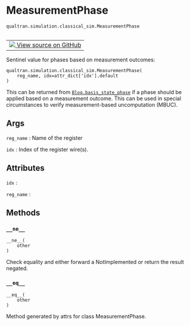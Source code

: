 # MeasurementPhase
`qualtran.simulation.classical_sim.MeasurementPhase`


<table class="tfo-notebook-buttons tfo-api nocontent" align="left">
<td>
  <a target="_blank" href="https://github.com/quantumlib/Qualtran/blob/main/qualtran/simulation/classical_sim.py#L176-L190">
    <img src="https://www.tensorflow.org/images/GitHub-Mark-32px.png" />
    View source on GitHub
  </a>
</td>
</table>



Sentinel value for phases based on measurement outcomes:

<pre class="devsite-click-to-copy prettyprint lang-py tfo-signature-link">
<code>qualtran.simulation.classical_sim.MeasurementPhase(
    reg_name, idx=attr_dict[&#x27;idx&#x27;].default
)
</code></pre>



<!-- Placeholder for "Used in" -->


This can be returned from <a href="../../../qualtran/Bloq.html#basis_state_phase"><code>Bloq.basis_state_phase</code></a>
if a phase should be applied based on a measurement outcome.
This can be used in special circumstances to verify measurement-based uncomputation (MBUC).

<h2 class="add-link">Args</h2>

`reg_name`<a id="reg_name"></a>
: Name of the register

`idx`<a id="idx"></a>
: Index of the register wire(s).






<h2 class="add-link">Attributes</h2>

`idx`<a id="idx"></a>
: &nbsp;

`reg_name`<a id="reg_name"></a>
: &nbsp;




## Methods

<h3 id="__ne__"><code>__ne__</code></h3>

<pre class="devsite-click-to-copy prettyprint lang-py tfo-signature-link">
<code>__ne__(
    other
)
</code></pre>

Check equality and either forward a NotImplemented or return the result negated.


<h3 id="__eq__"><code>__eq__</code></h3>

<pre class="devsite-click-to-copy prettyprint lang-py tfo-signature-link">
<code>__eq__(
    other
)
</code></pre>

Method generated by attrs for class MeasurementPhase.




